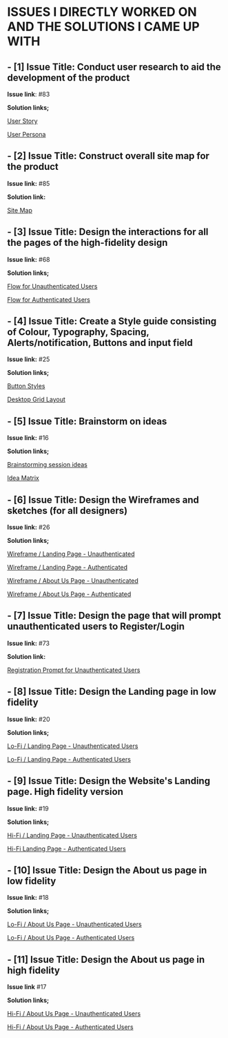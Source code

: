 # ISSUES I DIRECTLY WORKED ON AND THE SOLUTIONS I CAME UP WITH

## - [1] Issue Title: Conduct user research to aid the development of the product

**Issue link**: #83 

**Solution links;** 

[User Story](https://www.figma.com/file/VLaolzmNxT8lx7uBMsYVMz/Team-100_AnimaLib?node-id=2712%3A62896)

[User Persona](https://www.figma.com/file/VLaolzmNxT8lx7uBMsYVMz/Team-100_AnimaLib?node-id=2880%3A29147)


## - [2] Issue Title: Construct overall site map for the product

**Issue link:** #85 

**Solution link:** 

[Site Map](https://www.figma.com/file/VLaolzmNxT8lx7uBMsYVMz/Team-100_AnimaLib?node-id=2730%3A47580)


## - [3] Issue Title: Design the interactions for all the pages of the high-fidelity design

**Issue link:** #68 

**Solution links;**

[Flow for Unauthenticated Users](https://www.figma.com/proto/VLaolzmNxT8lx7uBMsYVMz/Team-100_AnimaLib?node-id=2712%3A29511&viewport=704%2C167%2C0.02&scaling=scale-down&starting-point-node-id=2712%3A88887&show-proto-sidebar=1)

[Flow for Authenticated Users](https://www.figma.com/proto/VLaolzmNxT8lx7uBMsYVMz/Team-100_AnimaLib?node-id=2712%3A29511&viewport=704%2C167%2C0.02&scaling=scale-down&starting-point-node-id=2712%3A87770&show-proto-sidebar=1)


## - [4] Issue Title: Create a Style guide consisting of Colour, Typography, Spacing, Alerts/notification, Buttons and input field

**Issue link:** #25 

**Solution links;** 

[Button Styles](https://www.figma.com/file/VLaolzmNxT8lx7uBMsYVMz/Team-100_AnimaLib?node-id=146%3A2364)

[Desktop Grid Layout](https://www.figma.com/file/VLaolzmNxT8lx7uBMsYVMz/Team-100_AnimaLib?node-id=3524%3A19408)


## - [5] Issue Title: Brainstorm on ideas

**Issue link:** #16 

**Solution links;**

[Brainstorming session ideas](https://www.figma.com/file/VLaolzmNxT8lx7uBMsYVMz/Team-100_AnimaLib?node-id=2880%3A27332)

[Idea Matrix](https://www.figma.com/file/VLaolzmNxT8lx7uBMsYVMz/Team-100_AnimaLib?node-id=2730%3A47674)


## - [6] Issue Title: Design the Wireframes and sketches (for all designers)

**Issue link:** #26 

**Solution links;**

[Wireframe / Landing Page - Unauthenticated](https://www.figma.com/file/VLaolzmNxT8lx7uBMsYVMz/Team-100_AnimaLib?node-id=2882%3A25466)

[Wireframe / Landing Page - Authenticated](https://www.figma.com/file/VLaolzmNxT8lx7uBMsYVMz/Team-100_AnimaLib?node-id=2882%3A25336)

[Wireframe / About Us Page - Unauthenticated](https://www.figma.com/file/VLaolzmNxT8lx7uBMsYVMz/Team-100_AnimaLib?node-id=2882%3A25597)

[Wireframe / About Us Page - Authenticated](https://www.figma.com/file/VLaolzmNxT8lx7uBMsYVMz/Team-100_AnimaLib?node-id=2882%3A25723)


## - [7] Issue Title: Design the page that will prompt unauthenticated users to Register/Login

**Issue link:** #73 

**Solution link:** 

[Registration Prompt for Unauthenticated Users](https://www.figma.com/file/VLaolzmNxT8lx7uBMsYVMz/Team-100_AnimaLib?node-id=2849%3A31210)


## - [8] Issue Title: Design the Landing page in low fidelity

**Issue link:** #20 

**Solution links;**

[Lo-Fi / Landing Page - Unauthenticated Users](https://www.figma.com/file/VLaolzmNxT8lx7uBMsYVMz/Team-100_AnimaLib?node-id=2882%3A17964)

[Lo-Fi / Landing Page - Authenticated Users](https://www.figma.com/file/VLaolzmNxT8lx7uBMsYVMz/Team-100_AnimaLib?node-id=2882%3A18188)


## - [9] Issue Title: Design the Website's Landing page. High fidelity version

**Issue link:** #19 

**Solution links;**

[Hi-Fi / Landing Page - Unauthenticated Users](https://www.figma.com/file/VLaolzmNxT8lx7uBMsYVMz/Team-100_AnimaLib?node-id=2712%3A88887)

[Hi-Fi Landing Page - Authenticated Users](https://www.figma.com/file/VLaolzmNxT8lx7uBMsYVMz/Team-100_AnimaLib?node-id=2712%3A87770)


## - [10] Issue Title: Design the About us page in low fidelity

**Issue link:** #18 

**Solution links;** 

[Lo-Fi / About Us Page - Unauthenticated Users](https://www.figma.com/file/VLaolzmNxT8lx7uBMsYVMz/Team-100_AnimaLib?node-id=2882%3A18424)

[Lo-Fi / About Us Page - Authenticated Users](https://www.figma.com/file/VLaolzmNxT8lx7uBMsYVMz/Team-100_AnimaLib?node-id=2882%3A18549)


## - [11] Issue Title: Design the About us page in high fidelity

**Issue link** #17 

**Solution links;**

[Hi-Fi / About Us Page - Unauthenticated Users](https://www.figma.com/file/VLaolzmNxT8lx7uBMsYVMz/Team-100_AnimaLib?node-id=2712%3A92752)

[Hi-Fi / About Us Page - Authenticated Users](https://www.figma.com/file/VLaolzmNxT8lx7uBMsYVMz/Team-100_AnimaLib?node-id=2882%3A18549)
